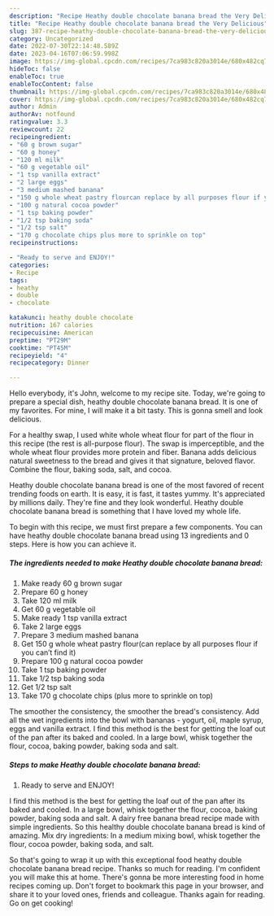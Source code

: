 ```yaml
---
description: "Recipe Heathy double chocolate banana bread the Very Delicious"
title: "Recipe Heathy double chocolate banana bread the Very Delicious"
slug: 387-recipe-heathy-double-chocolate-banana-bread-the-very-delicious
category: Uncategorized
date: 2022-07-30T22:14:48.589Z
date: 2023-04-16T07:06:59.998Z
image: https://img-global.cpcdn.com/recipes/7ca983c820a3014e/680x482cq70/heathy-double-chocolate-banana-bread-recipe-main-photo.jpg
hideToc: false
enableToc: true
enableTocContent: false
thumbnail: https://img-global.cpcdn.com/recipes/7ca983c820a3014e/680x482cq70/heathy-double-chocolate-banana-bread-recipe-main-photo.jpg
cover: https://img-global.cpcdn.com/recipes/7ca983c820a3014e/680x482cq70/heathy-double-chocolate-banana-bread-recipe-main-photo.jpg
author: Admin
authorAv: notfound
ratingvalue: 3.3
reviewcount: 22
recipeingredient:
- "60 g brown sugar"
- "60 g honey"
- "120 ml milk"
- "60 g vegetable oil"
- "1 tsp vanilla extract"
- "2 large eggs"
- "3 medium mashed banana"
- "150 g whole wheat pastry flourcan replace by all purposes flour if you cant find it"
- "100 g natural cocoa powder"
- "1 tsp baking powder"
- "1/2 tsp baking soda"
- "1/2 tsp salt"
- "170 g chocolate chips plus more to sprinkle on top"
recipeinstructions:

- "Ready to serve and ENJOY!"
categories:
- Recipe
tags:
- heathy
- double
- chocolate

katakunci: heathy double chocolate 
nutrition: 167 calories
recipecuisine: American
preptime: "PT29M"
cooktime: "PT45M"
recipeyield: "4"
recipecategory: Dinner

---
```



Hello everybody, it's John, welcome to my recipe site. Today, we're going to prepare a special dish, heathy double chocolate banana bread. It is one of my favorites. For mine, I will make it a bit tasty. This is gonna smell and look delicious.

For a healthy swap, I used white whole wheat flour for part of the flour in this recipe (the rest is all-purpose flour). The swap is imperceptible, and the whole wheat flour provides more protein and fiber. Banana adds delicious natural sweetness to the bread and gives it that signature, beloved flavor. Combine the flour, baking soda, salt, and cocoa.

Heathy double chocolate banana bread is one of the most favored of recent trending foods on earth. It is easy, it is fast, it tastes yummy. It's appreciated by millions daily. They're fine and they look wonderful. Heathy double chocolate banana bread is something that I have loved my whole life.


To begin with this recipe, we must first prepare a few components. You can have heathy double chocolate banana bread using 13 ingredients and 0 steps. Here is how you can achieve it.

<!--inarticleads1-->

##### The ingredients needed to make Heathy double chocolate banana bread:

1. Make ready 60 g brown sugar
1. Prepare 60 g honey
1. Take 120 ml milk
1. Get 60 g vegetable oil
1. Make ready 1 tsp vanilla extract
1. Take 2 large eggs
1. Prepare 3 medium mashed banana
1. Get 150 g whole wheat pastry flour(can replace by all purposes flour if you can’t find it)
1. Prepare 100 g natural cocoa powder
1. Take 1 tsp baking powder
1. Take 1/2 tsp baking soda
1. Get 1/2 tsp salt
1. Take 170 g chocolate chips (plus more to sprinkle on top)


The smoother the consistency, the smoother the bread&#39;s consistency. Add all the wet ingredients into the bowl with bananas - yogurt, oil, maple syrup, eggs and vanilla extract. I find this method is the best for getting the loaf out of the pan after its baked and cooled. In a large bowl, whisk together the flour, cocoa, baking powder, baking soda and salt. 

<!--inarticleads2-->

##### Steps to make Heathy double chocolate banana bread:


1. Ready to serve and ENJOY!

I find this method is the best for getting the loaf out of the pan after its baked and cooled. In a large bowl, whisk together the flour, cocoa, baking powder, baking soda and salt. A dairy free banana bread recipe made with simple ingredients. So this healthy double chocolate banana bread is kind of amazing. Mix dry ingredients: In a medium mixing bowl, whisk together the flour, cocoa powder, baking soda, and salt. 

So that's going to wrap it up with this exceptional food heathy double chocolate banana bread recipe. Thanks so much for reading. I'm confident you will make this at home. There's gonna be more interesting food in home recipes coming up. Don't forget to bookmark this page in your browser, and share it to your loved ones, friends and colleague. Thanks again for reading. Go on get cooking!
